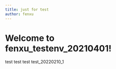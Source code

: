 ```yaml
---
title: just for test
author: fenxu
---
```

# Welcome to fenxu_testenv_20210401!
test
test
test
test_20220210_1
